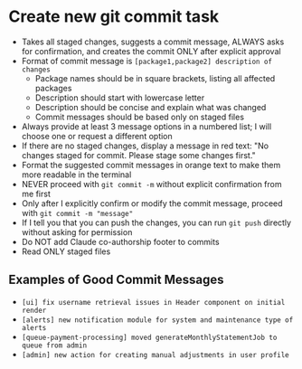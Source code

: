 # Create new git commit task

- Takes all staged changes, suggests a commit message, ALWAYS asks for confirmation, and creates the commit ONLY after explicit approval
- Format of commit message is `[package1,package2] description of changes`
  - Package names should be in square brackets, listing all affected packages
  - Description should start with lowercase letter
  - Description should be concise and explain what was changed
  - Commit messages should be based only on staged files
- Always provide at least 3 message options in a numbered list; I will choose one or request a different option
- If there are no staged changes, display a message in red text: "No changes staged for commit. Please stage some changes first."
- Format the suggested commit messages in orange text to make them more readable in the terminal
- NEVER proceed with `git commit -m` without explicit confirmation from me first
- Only after I explicitly confirm or modify the commit message, proceed with `git commit -m "message"`
- If I tell you that you can push the changes, you can run `git push` directly without asking for permission
- Do NOT add Claude co-authorship footer to commits
- Read ONLY staged files

## Examples of Good Commit Messages

- `[ui] fix username retrieval issues in Header component on initial render`
- `[alerts] new notification module for system and maintenance type of alerts`
- `[queue-payment-processing] moved generateMonthlyStatementJob to queue from admin`
- `[admin] new action for creating manual adjustments in user profile`
